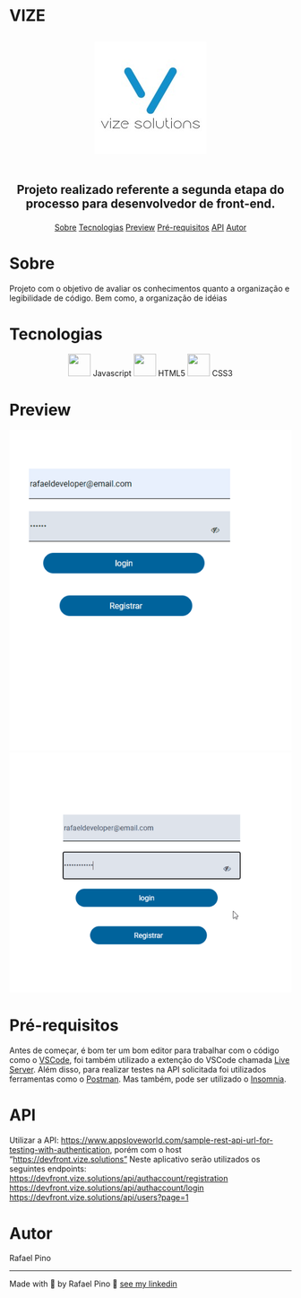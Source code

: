 ﻿# VIZE
<h2 align="center">
<img alt="vize logo" src="./assets/img/vize.jpg"/>
 <br> </br>
<p>Projeto realizado referente a segunda etapa do processo para desenvolvedor de front-end.<p>
</h2>
<p align='center'>
 <a href='#sobre'>Sobre</a>
 <a href='#tecnologias'>Tecnologias</a>
 <a href='#preview'>Preview</a>
 <a href='#pré-requisitos'>Pré-requisitos</a>
 <a href='#api'>API</a>
 <a href='#autor'>Autor</a>
</p>

# Sobre
<p>Projeto com o objetivo de avaliar os conhecimentos quanto a organização e legibilidade de código. Bem como, a organização de idéias</p>

# Tecnologias
<p align='center'>
<img src="https://cdn.jsdelivr.net/gh/devicons/devicon/icons/javascript/javascript-original.svg" width="40" height="40"/>   Javascript
<img src="https://cdn.jsdelivr.net/gh/devicons/devicon/icons/html5/html5-original.svg" width="40" height="40"/>  HTML5
<img src="https://cdn.jsdelivr.net/gh/devicons/devicon/icons/css3/css3-original.svg" width="40" height="40"/> CSS3

# Preview
<h4 align="center">
<img src="./assets/img/fazerLogin.gif">
<img src="./assets/img/mostrarsenha.gif">

# Pré-requisitos
Antes de começar, é bom ter um bom editor para trabalhar com o código como o [VSCode](https://code.visualstudio.com), foi também utilizado a extenção do VSCode chamada [Live Server](https://marketplace.visualstudio.com/items?itemName=ritwickdey.LiveServer).
Além disso, para realizar testes na API solicitada foi utilizados ferramentas como o [Postman](https://www.postman.com/). Mas também, pode ser utilizado o [Insomnia](https://insomnia.rest/download).

# API
Utilizar a API: https://www.appsloveworld.com/sample-rest-api-url-for-testing-with-authentication, porém com o host “https://devfront.vize.solutions”
Neste aplicativo serão utilizados os seguintes endpoints:
https://devfront.vize.solutions/api/authaccount/registration  </br>
https://devfront.vize.solutions/api/authaccount/login </br>
https://devfront.vize.solutions/api/users?page=1 

# Autor
Rafael Pino

---
Made with 💜 by Rafael Pino 👋 [see my linkedin](https://www.linkedin.com/in/rafael-pino-739442a3/)
